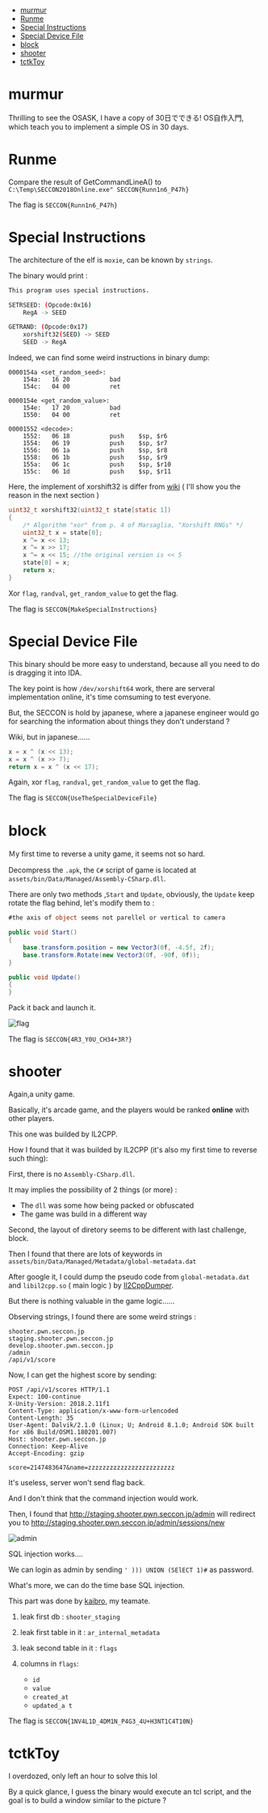 <!-- TOC -->

- [murmur](#murmur)
- [Runme](#runme)
- [Special Instructions](#special-instructions)
- [Special Device File](#special-device-file)
- [block](#block)
- [shooter](#shooter)
- [tctkToy](#tctktoy)

<!-- /TOC -->

# murmur

Thrilling to see the OSASK, I have a copy of 30日でできる! OS自作入門, which teach you  to implement a simple OS in 30 days.

# Runme

Compare the result of GetCommandLineA() to `C:\Temp\SECCON2018Online.exe" SECCON{Runn1n6_P47h}`

The flag is `SECCON{Runn1n6_P47h}`

# Special Instructions

The architecture of the elf is `moxie`, can be known by `strings`.

The binary would print :

```sh
This program uses special instructions.

SETRSEED: (Opcode:0x16)
    RegA -> SEED

GETRAND: (Opcode:0x17)
    xorshift32(SEED) -> SEED
    SEED -> RegA
```

Indeed, we can find some weird instructions in binary dump:

```
0000154a <set_random_seed>:
    154a:	16 20       	bad
    154c:	04 00       	ret

0000154e <get_random_value>:
    154e:	17 20       	bad
    1550:	04 00       	ret

00001552 <decode>:
    1552:	06 18       	push	$sp, $r6
    1554:	06 19       	push	$sp, $r7
    1556:	06 1a       	push	$sp, $r8
    1558:	06 1b       	push	$sp, $r9
    155a:	06 1c       	push	$sp, $r10
    155c:	06 1d       	push	$sp, $r11
```

Here, the implement of xorshift32 is differ from [wiki](https://en.wikipedia.org/wiki/Xorshift) ( I'll show you the reason in the next section )

```c
uint32_t xorshift32(uint32_t state[static 1])
{
    /* Algorithm "xor" from p. 4 of Marsaglia, "Xorshift RNGs" */
    uint32_t x = state[0];
    x ^= x << 13;
    x ^= x >> 17;
    x ^= x << 15; //the original version is << 5
    state[0] = x;
    return x;
}
```

Xor `flag`, `randval`, `get_random_value` to get the flag.

The flag is `SECCON{MakeSpecialInstructions}`

# Special Device File

This binary should be more easy to understand, because all you need to do is dragging it into IDA.

The key point is how `/dev/xorshift64` work, there are serveral implementation online, it's time comsuming to test everyone.

But, the SECCON is hold by japanese, where a japanese engineer would go for searching the information about things they don't understand ?

Wiki, but in japanese......

```c
x = x ^ (x << 13);
x = x ^ (x >> 7);
return x = x ^ (x << 17);
```

Again, xor `flag`, `randval`, `get_random_value` to get the flag.

The flag is `SECCON{UseTheSpecialDeviceFile}`

# block

Ｍy first time to reverse a unity game, it seems not so hard.

Decompress the `.apk`, the `C#` script of game is located at `assets/bin/Data/Managed/Assembly-CSharp.dll`.

There are only two methods ,`Start` and `Update`, obviously, the `Update` keep rotate the flag behind, let's modify them to :

```csharp
#the axis of object seems not parellel or vertical to camera

public void Start()
{
	base.transform.position = new Vector3(0f, -4.5f, 2f);
	base.transform.Rotate(new Vector3(0f, -90f, 0f));
}

public void Update()
{
}
```

Pack it back and launch it.

![flag](./block.png)

The flag is `SECCON{4R3_Y0U_CH34+3R?}`

# shooter

Again,a unity game.

Basically, it's arcade game, and the players would be ranked **online** with other players.

This one was builded by IL2CPP.

How I found that it was builded by IL2CPP (it's also my first time to reverse such thing):

First, there is no `Assembly-CSharp.dll`.

It may implies the possibility of 2 things (or more) :

- The `dll` was some how being packed or obfuscated
- The game was build in a different way

Second, the layout of diretory seems to be different with last challenge, block.

Then I found that there are lots of keywords in `assets/bin/Data/Managed/Metadata/global-metadata.dat`

After google it, I could dump the pseudo code from `global-metadata.dat` and `libil2cpp.so` ( main logic ) by [Il2CppDumper](https://github.com/Perfare/Il2CppDumper).

But there is nothing valuable in the game logic......

Observing strings, I found there are some weird strings :

```
shooter.pwn.seccon.jp
staging.shooter.pwn.seccon.jp
develop.shooter.pwn.seccon.jp
/admin
/api/v1/score
```

Now, I can get the highest score by sending:

```
POST /api/v1/scores HTTP/1.1
Expect: 100-continue
X-Unity-Version: 2018.2.11f1
Content-Type: application/x-www-form-urlencoded
Content-Length: 35
User-Agent: Dalvik/2.1.0 (Linux; U; Android 8.1.0; Android SDK built for x86 Build/OSM1.180201.007)
Host: shooter.pwn.seccon.jp
Connection: Keep-Alive
Accept-Encoding: gzip

score=2147483647&name=zzzzzzzzzzzzzzzzzzzzzzzz
```

It's useless, server won't send flag back.

And I don't think that the command injection would work.

Then, I found that http://staging.shooter.pwn.seccon.jp/admin will redirect you to http://staging.shooter.pwn.seccon.jp/admin/sessions/new

![admin](./admin.png)

SQL injection works....

We can login as admin by sending `' ))) UNION (SElECT 1)#` as password.

What's more, we can do the time base SQL injection.

This part was done by [kaibro](https://github.com/w181496), my teamate.

1. leak first db : `shooter_staging`

1. leak first table in it : `ar_internal_metadata`

1. leak second table in it : `flags`

1. columns in `flags`:
   - `id`
   - `value`
   - `created_at`
   - `updated_a t`

The flag is `SECCON{1NV4L1D_4DM1N_P4G3_4U+H3NT1C4T10N}`
# tctkToy

I overdozed, only left an hour to solve this lol

By a quick glance, I guess the binary would execute an tcl script, and the goal is to build a window similar to the picture ?